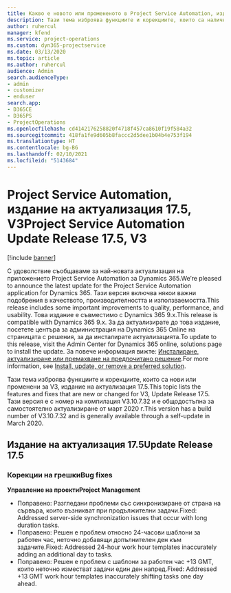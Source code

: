 ```yaml
---
title: Какво е новото или промененото в Project Service Automation, издание на актуализация 17.5, корекция, V3
description: Тази тема изброява функциите и корекциите, които са налични в Project Service Automation V3, издание на актуализация 17.5, V3.
author: ruhercul
manager: kfend
ms.service: project-operations
ms.custom: dyn365-projectservice
ms.date: 03/13/2020
ms.topic: article
ms.author: ruhercul
audience: Admin
search.audienceType:
- admin
- customizer
- enduser
search.app:
- D365CE
- D365PS
- ProjectOperations
ms.openlocfilehash: cd4142176258820f4718f457ca8610f19f584a32
ms.sourcegitcommit: 418fa1fe9d605b8faccc2d5dee1b04b4e753f194
ms.translationtype: HT
ms.contentlocale: bg-BG
ms.lasthandoff: 02/10/2021
ms.locfileid: "5143684"
---
```

# <a name="project-service-automation-update-release-175-v3"></a><span data-ttu-id="a810c-103">Project Service Automation, издание на актуализация 17.5, V3</span><span class="sxs-lookup"><span data-stu-id="a810c-103">Project Service Automation Update Release 17.5, V3</span></span>

[!include [banner](../includes/psa-now-project-operations.md)]

<span data-ttu-id="a810c-104">С удоволствие съобщаваме за най-новата актуализация на приложението Project Service Automation за Dynamics 365.</span><span class="sxs-lookup"><span data-stu-id="a810c-104">We’re pleased to announce the latest update for the Project Service Automation application for Dynamics 365.</span></span> <span data-ttu-id="a810c-105">Тази версия включва някои важни подобрения в качеството, производителността и използваемостта.</span><span class="sxs-lookup"><span data-stu-id="a810c-105">This release includes some important improvements to quality, performance, and usability.</span></span>  <span data-ttu-id="a810c-106">Това издание е съвместимо с Dynamics 365 9.x.</span><span class="sxs-lookup"><span data-stu-id="a810c-106">This release is compatible with Dynamics 365 9.x.</span></span> <span data-ttu-id="a810c-107">За да актуализирате до това издание, посетете центъра за администрация на Dynamics 365 Online на страницата с решения, за да инсталирате актуализацията.</span><span class="sxs-lookup"><span data-stu-id="a810c-107">To update to this release, visit the Admin Center for Dynamics 365 online, solutions page to install the update.</span></span> <span data-ttu-id="a810c-108">За повече информация вижте: [Инсталиране, актуализиране или премахване на предпочитано решение](https://docs.microsoft.com/power-platform/admin/install-remove-preferred-solution).</span><span class="sxs-lookup"><span data-stu-id="a810c-108">For more information, see [Install, update, or remove a preferred solution](https://docs.microsoft.com/power-platform/admin/install-remove-preferred-solution).</span></span>

<span data-ttu-id="a810c-109">Тази тема изброява функциите и корекциите, които са нови или променени за V3, издание на актуализация 17.5.</span><span class="sxs-lookup"><span data-stu-id="a810c-109">This topic lists the features and fixes that are new or changed for V3, Update Release 17.5.</span></span> <span data-ttu-id="a810c-110">Тази версия е с номер на компилация V3.10.7.32 и е общодостъпна за самостоятелно актуализиране от март 2020 г.</span><span class="sxs-lookup"><span data-stu-id="a810c-110">This version has a build number of V3.10.7.32 and is generally available through a self-update in March 2020.</span></span>


## <a name="update-release-175"></a><span data-ttu-id="a810c-111">Издание на актуализация 17.5</span><span class="sxs-lookup"><span data-stu-id="a810c-111">Update Release 17.5</span></span>

### <a name="bug-fixes"></a><span data-ttu-id="a810c-112">Корекции на грешки</span><span class="sxs-lookup"><span data-stu-id="a810c-112">Bug fixes</span></span>


<span data-ttu-id="a810c-113">**Управление на проекти**</span><span class="sxs-lookup"><span data-stu-id="a810c-113">**Project Management**</span></span>

- <span data-ttu-id="a810c-114">Поправено: Разгледани проблеми със синхронизиране от страна на сървъра, които възникват при продължителни задачи.</span><span class="sxs-lookup"><span data-stu-id="a810c-114">Fixed: Addressed server-side synchronization issues that occur with long duration tasks.</span></span>
- <span data-ttu-id="a810c-115">Поправено: Решен е проблем относно 24-часови шаблони за работен час, неточно добавящи допълнителен ден към задачите.</span><span class="sxs-lookup"><span data-stu-id="a810c-115">Fixed: Addressed 24-hour work hour templates inaccurately adding an additional day to tasks.</span></span>
- <span data-ttu-id="a810c-116">Поправено: Решен е проблем с шаблони за работен час +13 GMT, които неточно изместват задачи един ден напред.</span><span class="sxs-lookup"><span data-stu-id="a810c-116">Fixed: Addressed +13 GMT work hour templates inaccurately shifting tasks one day ahead.</span></span>

